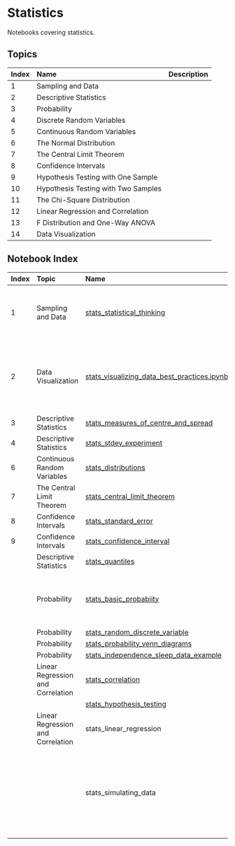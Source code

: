 # Statistics
Notebooks covering statistics.

## Topics

|Index|Name|Description|
|:----|:----|:----|
|1|Sampling and Data||
|2|Descriptive Statistics||
|3|Probability||
|4|Discrete Random Variables||
|5|Continuous Random Variables||
|6|The Normal Distribution||
|7|The Central Limit Theorem||
|8|Confidence Intervals||
|9|Hypothesis Testing with One Sample||
|10|Hypothesis Testing with Two Samples||
|11|The Chi-Square Distribution||
|12|Linear Regression and Correlation||
|13|F Distribution and One-Way ANOVA||
|14|Data Visualization||

## Notebook Index


|Index|Topic|Name|Description|
|:----|:----|:----|:----|
|1|Sampling and Data|[stats_statistical_thinking](michalszczecinski/data-driven-notebooks/blob/master/statistics/stats_statistical_thinking.ipynb) | Presentation of basis concepts from stats in intuitive manner.|
|2|Data Visualization|[stats_visualizing_data_best_practices.ipynb](https://colab.research.google.com/drive/1NV2w0UL_5Ya_SJYCRCBewg3Tgc_UZOJ4)|Best practices, tips and thinks to look out for when dealding with data visualizations.|
|3|Descriptive Statistics|[stats_measures_of_centre_and_spread](https://colab.research.google.com/drive/1R1nlzT1HtU7BXfgBkp-_cXH2SldNvVBJ)||
|4|Descriptive Statistics|[stats_stdev_experiment](https://colab.research.google.com/drive/1xh4v5OZ0sXlFo13_rbuT-djNAfH9bSMk#scrollTo=FC532KQbCXDg)||
|6|Continuous Random Variables|[stats_distributions](https://colab.research.google.com/drive/1DnalE5bgw158PU8Tb_RtDtUuWBEVxQy4)||
|7|The Central Limit Theorem|[stats_central_limit_theorem](https://colab.research.google.com/drive/1elV-SDO90qoOBMAjurr9ELFZU-RPwWHa)||
|8|Confidence Intervals|[stats_standard_error](https://colab.research.google.com/drive/12hZ5IRXdsi2EIgTYCK5tKSNC7DVfiN8f?usp=sharing)||
|9|Confidence Intervals|[stats_confidence_interval](https://colab.research.google.com/drive/1ZVR9CSoLeoO_P9UY-B59U-6NBkzJt9lb?usp=sharing)||
||Descriptive Statistics|[stats_quantiles](https://colab.research.google.com/drive/1M-dthy4apKsK1nHPDnlIqFTjbc7GjXZd)||
||Probability|[stats_basic_probabiity](https://colab.research.google.com/drive/1COe2kxqXBAQEg7Ac0-FanqwXJcpwVGj-)|TODO: need to consolidate more notebooks on basic probability|
||Probability|[stats_random_discrete_variable](https://colab.research.google.com/drive/1xbhZbYMBnbVR-uSjiB5xFrYB27Ftrfny)||
||Probability|[stats_probability_venn_diagrams](https://colab.research.google.com/drive/1zDiilRzk7hvEZbDcQbIDWHiRuXCCRPeR)||
||Probability|[stats_independence_sleep_data_example](https://colab.research.google.com/drive/11Jy8vtc9dfu0JnPyUA7zmrqym3dMXUFw)||
||Linear Regression and Correlation|[stats_correlation](https://colab.research.google.com/drive/1HrHNmtdCWABEUtZ3RijMDkEICV0T1Can)||
|||[stats_hypothesis_testing](https://colab.research.google.com/drive/1qvxeyHgY1AD8EmWc9jF0NA6s4cbpQcKD)||
||Linear Regression and Correlation|stats_linear_regression||
|||stats_simulating_data|Snippets, theory and helper functions for creating synthetic datasets with specified statistical properties|
